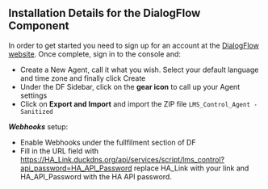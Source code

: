 ## Installation Details for the DialogFlow Component
In order to get started you need to sign up for an account at the [DialogFlow website](https://dialogflow.com).  Once complete, sign in to the console and:
- Create a New Agent, call it what you wish. Select your default language and time zone and finally click Create
- Under the DF Sidebar, click on the **gear icon** to call up your Agent settings
- Click on **Export and Import** and import the ZIP file `LMS_Control_Agent - Sanitized`

**_Webhooks_** setup:
- Enable Webhooks under the fullfilment section of DF
- Fill in the URL field with https://HA_Link.duckdns.org/api/services/script/lms_control?api_password=HA_API_Password replace HA_Link with your link and HA_API_Password with the HA API password.
